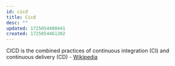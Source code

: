```yaml
---
id: cicd
title: Cicd
desc: ""
updated: 1725054480441
created: 1725054461302
---
```


CICD is the combined practices of continuous integration (CI) and continuous delivery (CD) - [Wikipedia](https://en.wikipedia.org/wiki/CI/CD)
